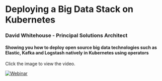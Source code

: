 # Deploying a Big Data Stack on Kubernetes

### David Whitehouse - Principal Solutions Architect

#### Showing you how to deploy open source big data technologies such as Elastic, Kafka and Logstash natively in Kubernetes using operators

Click the image to view the video.

[![Webinar](./assets/thumbnail.png)](https://www.youtube.com/watch?v=xHmt2whykSI)
